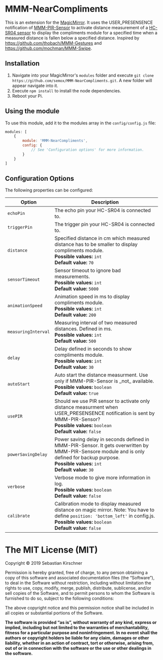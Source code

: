 # MMM-NearCompliments
This is an extension for the [MagicMirror](https://github.com/MichMich/MagicMirror). It uses the USER_PRESENSENCE notification of [MMM-PIR-Sensor](https://github.com/semox/MMM-NearCompliments.git) to activate distance measurement of a [HC-SR04 sensor](https://tutorials-raspberrypi.de/entfernung-messen-mit-ultraschallsensor-hc-sr04/) to display the compliments module for a specified time when a measured distance is fallen below a specified distance. Inspired by https://github.com/thobach/MMM-Gestures and https://github.com/mochman/MMM-Swipe.

## Installation
1. Navigate into your MagicMirror's `modules` folder and execute `git clone https://github.com/semox/MMM-NearCompliments.git`. A new folder will appear navigate into it.
2. Execute `npm install` to install the node dependencies.
3. Reboot your Pi.

## Using the module

To use this module, add it to the modules array in the `config/config.js` file:
````javascript
modules: [
	{
		module: 'MMM-NearCompliments',
		config: {
			// See 'Configuration options' for more information.
		}
	}
]
````

## Configuration Options

The following properties can be configured:

<table width="100%">
	<!-- why, markdown... -->
	<thead>
		<tr>
			<th>Option</th>
			<th width="100%">Description</th>
		</tr>
	<thead>
	<tbody>
		<tr>
			<td><code>echoPin</code></td>
			<td>The echo pin your HC-SR04 is connected to.
			</td>
		</tr>
		<tr>
			<td><code>triggerPin</code></td>
			<td>The trigger pin your HC-SR04 is connected to.
			</td>
		</tr>
		<tr>
			<td><code>distance</code></td>
			<td>Specified distance in cm which measured distance has to be smaller to display compliments module.
				<br><b>Possible values:</b> <code>int</code>
                                <br><b>Default value:</b> <code>70</code>
			</td>
		</tr>
		<tr>
			<td><code>sensorTimeout</code></td>
			<td>Sensor timeout to ignore bad measurements.
  				<br><b>Possible values:</b> <code>int</code>
                                <br><b>Default value:</b> <code>5000</code>
			</td>
		</tr>
		<tr>
			<td><code>animationSpeed</code></td>
			<td>Animation speed in ms to display compliments module.
				<br><b>Possible values:</b> <code>int</code>
				<br><b>Default value:</b> <code>200</code>
			</td>
		</tr>
		<tr>
			<td><code>measuringInterval</code></td>
			<td>Measuring interval of two measured distances. Defined in ms.
				<br><b>Possible values:</b> <code>int</code>
				<br><b>Default value:</b> <code>500</code>
			</td>
		</tr>
		<tr>
			<td><code>delay</code></td>
			<td>Delay defined in seconds to show compliments module.
				<br><b>Possible values:</b> <code>int</code>
				<br><b>Default value:</b> <code>30</code>
			</td>
		</tr>
		<tr>
			<td><code>autoStart</code></td>
			<td>Auto start the distance measurment. Use only if MMM-PIR-Sensor is _not_ available.
				<br><b>Possible values:</b> <code>boolean</code>
				<br><b>Default value:</b> <code>true</code>
			</td>
		</tr>
		<tr>
			<td><code>usePIR</code></td>
			<td>Should we use PIR sensor to activate only distance measurment when USER_PRESENSENCE notification is sent by MMM-PIR-Sensor?
				<br><b>Possible values:</b> <code>boolean</code>
				<br><b>Default value:</b> <code>false</code>
			</td>
		</tr>
		<tr>
			<td><code>powerSavingDelay</code></td>
			<td>Power saving delay in seconds defined in MMM-PIR-Sensor. It gets overwritten by MMM-PIR-Sensore module and is only defined for backup purpose.
				<br><b>Possible values:</b> <code>int</code>
				<br><b>Default value:</b> <code>30</code>
			</td>
		</tr>
		<tr>
			<td><code>verbose</code></td>
			<td>Verbose mode to give more information in log.
				<br><b>Possible values:</b> <code>boolean</code>
				<br><b>Default value:</b> <code>false</code>
			</td>
		</tr>
		<tr>
                        <td><code>calibrate</code></td>
                        <td>Calibration mode to display measured distance on magic mirror. Note: You have to define <code>position: 'bottom_left'</code> in config.js.
                                <br><b>Possible values:</b> <code>boolean</code>
                                <br><b>Default value:</b> <code>false</code>
                        </td>
                </tr>
	</tbody>
</table>


The MIT License (MIT)
=====================

Copyright © 2019 Sebastian Kirschner

Permission is hereby granted, free of charge, to any person
obtaining a copy of this software and associated documentation
files (the “Software”), to deal in the Software without
restriction, including without limitation the rights to use,
copy, modify, merge, publish, distribute, sublicense, and/or sell
copies of the Software, and to permit persons to whom the
Software is furnished to do so, subject to the following
conditions:

The above copyright notice and this permission notice shall be
included in all copies or substantial portions of the Software.

**The software is provided “as is”, without warranty of any kind, express or implied, including but not limited to the warranties of merchantability, fitness for a particular purpose and noninfringement. In no event shall the authors or copyright holders be liable for any claim, damages or other liability, whether in an action of contract, tort or otherwise, arising from, out of or in connection with the software or the use or other dealings in the software.**
